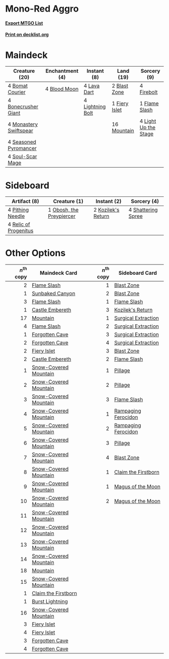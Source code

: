 # Mono-Red Aggro

#### [Export MTGO List](../collection/Mono-Red%20Aggro/Mono-Red%20Aggro.txt)
#### [Print on decklist.org](http://decklist.org/?deckmain=2%09Blast%20Zone%0A4%09Blood%20Moon%0A4%09Bomat%20Courier%0A4%09Bonecrusher%20Giant%0A1%09Fiery%20Islet%0A4%09Firebolt%0A1%09Flame%20Slash%0A4%09Lava%20Dart%0A4%09Light%20Up%20the%20Stage%0A4%09Lightning%20Bolt%0A4%09Monastery%20Swiftspear%0A16%09Mountain%0A4%09Seasoned%20Pyromancer%0A4%09Soul-Scar%20Mage&deckside=2%09Kozilek's%20Return%0A1%09Obosh,%20the%20Preypiercer%0A4%09Pithing%20Needle%0A4%09Relic%20of%20Progenitus%0A4%09Shattering%20Spree)
# Maindeck

|                                          Creature (20)                                          |                                   Enchantment (4)                                    |                                      Instant (8)                                       |                                       Land (19)                                        |                                          Sorcery (9)                                          |
|-------------------------------------------------------------------------------------------------|--------------------------------------------------------------------------------------|----------------------------------------------------------------------------------------|----------------------------------------------------------------------------------------|-----------------------------------------------------------------------------------------------|
|4 [Bomat Courier](http://gatherer.wizards.com/Pages/Card/Details.aspx?multiverseid=417772)       |4 [Blood Moon](http://gatherer.wizards.com/Pages/Card/Details.aspx?multiverseid=45386)|4 [Lava Dart](http://gatherer.wizards.com/Pages/Card/Details.aspx?multiverseid=29766)   |2 [Blast Zone](http://gatherer.wizards.com/Pages/Card/Details.aspx?multiverseid=461171) |4 [Firebolt](http://gatherer.wizards.com/Pages/Card/Details.aspx?multiverseid=189236)          |
|4 [Bonecrusher Giant](http://gatherer.wizards.com/Pages/Card/Details.aspx?multiverseid=473077)   |                                                                                      |4 [Lightning Bolt](http://gatherer.wizards.com/Pages/Card/Details.aspx?multiverseid=806)|1 [Fiery Islet](http://gatherer.wizards.com/Pages/Card/Details.aspx?multiverseid=464187)|1 [Flame Slash](http://gatherer.wizards.com/Pages/Card/Details.aspx?multiverseid=416914)       |
|4 [Monastery Swiftspear](http://gatherer.wizards.com/Pages/Card/Details.aspx?multiverseid=438706)|                                                                                      |                                                                                        |16 [Mountain](http://gatherer.wizards.com/Pages/Card/Details.aspx?multiverseid=439859)  |4 [Light Up the Stage](http://gatherer.wizards.com/Pages/Card/Details.aspx?multiverseid=457251)|
|4 [Seasoned Pyromancer](http://gatherer.wizards.com/Pages/Card/Details.aspx?multiverseid=464094) |                                                                                      |                                                                                        |                                                                                        |                                                                                               |
|4 [Soul-Scar Mage](http://gatherer.wizards.com/Pages/Card/Details.aspx?multiverseid=426850)      |                                                                                      |                                                                                        |                                                                                        |                                                                                               |


# Sideboard

|                                          Artifact (8)                                          |                                           Creature (1)                                            |                                         Instant (2)                                         |                                         Sorcery (4)                                         |
|------------------------------------------------------------------------------------------------|---------------------------------------------------------------------------------------------------|---------------------------------------------------------------------------------------------|---------------------------------------------------------------------------------------------|
|4 [Pithing Needle](http://gatherer.wizards.com/Pages/Card/Details.aspx?multiverseid=129526)     |1 [Obosh, the Preypiercer](http://gatherer.wizards.com/Pages/Card/Details.aspx?multiverseid=479748)|2 [Kozilek's Return](http://gatherer.wizards.com/Pages/Card/Details.aspx?multiverseid=407608)|4 [Shattering Spree](http://gatherer.wizards.com/Pages/Card/Details.aspx?multiverseid=456224)|
|4 [Relic of Progenitus](http://gatherer.wizards.com/Pages/Card/Details.aspx?multiverseid=174824)|                                                                                                   |                                                                                             |                                                                                             |


# Other Options

|*n*<sup>th</sup> copy|                                         Maindeck Card                                          |*n*<sup>th</sup> copy|                                        Sideboard Card                                        |
|--------------------:|------------------------------------------------------------------------------------------------|--------------------:|----------------------------------------------------------------------------------------------|
|                    2|[Flame Slash](http://gatherer.wizards.com/Pages/Card/Details.aspx?multiverseid=416914)          |                    1|[Blast Zone](http://gatherer.wizards.com/Pages/Card/Details.aspx?multiverseid=461171)         |
|                    1|[Sunbaked Canyon](http://gatherer.wizards.com/Pages/Card/Details.aspx?multiverseid=464196)      |                    2|[Blast Zone](http://gatherer.wizards.com/Pages/Card/Details.aspx?multiverseid=461171)         |
|                    3|[Flame Slash](http://gatherer.wizards.com/Pages/Card/Details.aspx?multiverseid=416914)          |                    1|[Flame Slash](http://gatherer.wizards.com/Pages/Card/Details.aspx?multiverseid=416914)        |
|                    1|[Castle Embereth](http://gatherer.wizards.com/Pages/Card/Details.aspx?multiverseid=473201)      |                    3|[Kozilek's Return](http://gatherer.wizards.com/Pages/Card/Details.aspx?multiverseid=407608)   |
|                   17|[Mountain](http://gatherer.wizards.com/Pages/Card/Details.aspx?multiverseid=439859)             |                    1|[Surgical Extraction](http://gatherer.wizards.com/Pages/Card/Details.aspx?multiverseid=397706)|
|                    4|[Flame Slash](http://gatherer.wizards.com/Pages/Card/Details.aspx?multiverseid=416914)          |                    2|[Surgical Extraction](http://gatherer.wizards.com/Pages/Card/Details.aspx?multiverseid=397706)|
|                    1|[Forgotten Cave](http://gatherer.wizards.com/Pages/Card/Details.aspx?multiverseid=376344)       |                    3|[Surgical Extraction](http://gatherer.wizards.com/Pages/Card/Details.aspx?multiverseid=397706)|
|                    2|[Forgotten Cave](http://gatherer.wizards.com/Pages/Card/Details.aspx?multiverseid=376344)       |                    4|[Surgical Extraction](http://gatherer.wizards.com/Pages/Card/Details.aspx?multiverseid=397706)|
|                    2|[Fiery Islet](http://gatherer.wizards.com/Pages/Card/Details.aspx?multiverseid=464187)          |                    3|[Blast Zone](http://gatherer.wizards.com/Pages/Card/Details.aspx?multiverseid=461171)         |
|                    2|[Castle Embereth](http://gatherer.wizards.com/Pages/Card/Details.aspx?multiverseid=473201)      |                    2|[Flame Slash](http://gatherer.wizards.com/Pages/Card/Details.aspx?multiverseid=416914)        |
|                    1|[Snow-Covered Mountain](http://gatherer.wizards.com/Pages/Card/Details.aspx?multiverseid=121233)|                    1|[Pillage](http://gatherer.wizards.com/Pages/Card/Details.aspx?multiverseid=14755)             |
|                    2|[Snow-Covered Mountain](http://gatherer.wizards.com/Pages/Card/Details.aspx?multiverseid=121233)|                    2|[Pillage](http://gatherer.wizards.com/Pages/Card/Details.aspx?multiverseid=14755)             |
|                    3|[Snow-Covered Mountain](http://gatherer.wizards.com/Pages/Card/Details.aspx?multiverseid=121233)|                    3|[Flame Slash](http://gatherer.wizards.com/Pages/Card/Details.aspx?multiverseid=416914)        |
|                    4|[Snow-Covered Mountain](http://gatherer.wizards.com/Pages/Card/Details.aspx?multiverseid=121233)|                    1|[Rampaging Ferocidon](http://gatherer.wizards.com/Pages/Card/Details.aspx?multiverseid=435308)|
|                    5|[Snow-Covered Mountain](http://gatherer.wizards.com/Pages/Card/Details.aspx?multiverseid=121233)|                    2|[Rampaging Ferocidon](http://gatherer.wizards.com/Pages/Card/Details.aspx?multiverseid=435308)|
|                    6|[Snow-Covered Mountain](http://gatherer.wizards.com/Pages/Card/Details.aspx?multiverseid=121233)|                    3|[Pillage](http://gatherer.wizards.com/Pages/Card/Details.aspx?multiverseid=14755)             |
|                    7|[Snow-Covered Mountain](http://gatherer.wizards.com/Pages/Card/Details.aspx?multiverseid=121233)|                    4|[Blast Zone](http://gatherer.wizards.com/Pages/Card/Details.aspx?multiverseid=461171)         |
|                    8|[Snow-Covered Mountain](http://gatherer.wizards.com/Pages/Card/Details.aspx?multiverseid=121233)|                    1|[Claim the Firstborn](http://gatherer.wizards.com/Pages/Card/Details.aspx?multiverseid=473080)|
|                    9|[Snow-Covered Mountain](http://gatherer.wizards.com/Pages/Card/Details.aspx?multiverseid=121233)|                    1|[Magus of the Moon](http://gatherer.wizards.com/Pages/Card/Details.aspx?multiverseid=136152)  |
|                   10|[Snow-Covered Mountain](http://gatherer.wizards.com/Pages/Card/Details.aspx?multiverseid=121233)|                    2|[Magus of the Moon](http://gatherer.wizards.com/Pages/Card/Details.aspx?multiverseid=136152)  |
|                   11|[Snow-Covered Mountain](http://gatherer.wizards.com/Pages/Card/Details.aspx?multiverseid=121233)|                     |                                                                                              |
|                   12|[Snow-Covered Mountain](http://gatherer.wizards.com/Pages/Card/Details.aspx?multiverseid=121233)|                     |                                                                                              |
|                   13|[Snow-Covered Mountain](http://gatherer.wizards.com/Pages/Card/Details.aspx?multiverseid=121233)|                     |                                                                                              |
|                   14|[Snow-Covered Mountain](http://gatherer.wizards.com/Pages/Card/Details.aspx?multiverseid=121233)|                     |                                                                                              |
|                   18|[Mountain](http://gatherer.wizards.com/Pages/Card/Details.aspx?multiverseid=439859)             |                     |                                                                                              |
|                   15|[Snow-Covered Mountain](http://gatherer.wizards.com/Pages/Card/Details.aspx?multiverseid=121233)|                     |                                                                                              |
|                    1|[Claim the Firstborn](http://gatherer.wizards.com/Pages/Card/Details.aspx?multiverseid=473080)  |                     |                                                                                              |
|                    1|[Burst Lightning](http://gatherer.wizards.com/Pages/Card/Details.aspx?multiverseid=397662)      |                     |                                                                                              |
|                   16|[Snow-Covered Mountain](http://gatherer.wizards.com/Pages/Card/Details.aspx?multiverseid=121233)|                     |                                                                                              |
|                    3|[Fiery Islet](http://gatherer.wizards.com/Pages/Card/Details.aspx?multiverseid=464187)          |                     |                                                                                              |
|                    4|[Fiery Islet](http://gatherer.wizards.com/Pages/Card/Details.aspx?multiverseid=464187)          |                     |                                                                                              |
|                    3|[Forgotten Cave](http://gatherer.wizards.com/Pages/Card/Details.aspx?multiverseid=376344)       |                     |                                                                                              |
|                    4|[Forgotten Cave](http://gatherer.wizards.com/Pages/Card/Details.aspx?multiverseid=376344)       |                     |                                                                                              |

